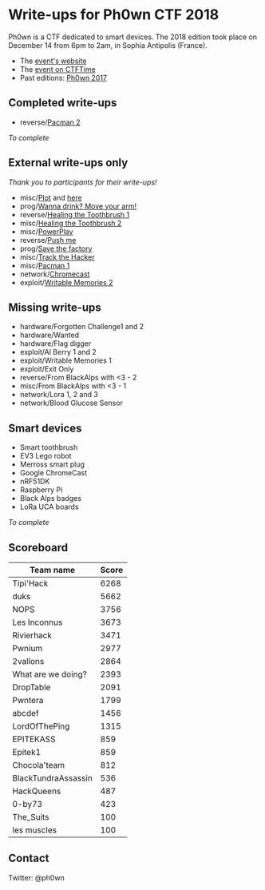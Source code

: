 # Write-ups for Ph0wn CTF 2018

Ph0wn is a CTF dedicated to smart devices. The 2018 edition took place on December 14 from 6pm to 2am, in Sophia Antipolis (France).

- The [event's website](https://ph0wn.org)
- The [event on CTFTime](https://ctftime.org/event/680)
- Past editions: [Ph0wn 2017](https://github.com/ctfs/write-ups-2017/tree/master/ph0wn-ctf-2017)

## Completed write-ups

- reverse/[Pacman 2](./reverse/pacman/pacman2.md)

*To complete*

## External write-ups only

*Thank you to participants for their write-ups!*

- misc/[Plot](http://duksctf.github.io/2018/12/14/Ph0wn2018-plot.html) and [here](https://tipi-hack.github.io/2018/12/17/Ph0wn-Plot.html)
- prog/[Wanna drink? Move your arm!](http://duksctf.github.io/2018/12/14/Ph0wn2018-wannadrink.html)
- reverse/[Healing the Toothbrush 1](https://tipi-hack.github.io/2018/12/16/Ph0wn-Healing-the-toothbrush-1.html)
- misc/[Healing the Toothbrush 2](https://tipi-hack.github.io/2018/12/16/Ph0wn-Healing-the-toothbrush-2.html)
- misc/[PowerPlay](https://tipi-hack.github.io/2018/12/16/Ph0wn-PowerPlay.html)
- reverse/[Push me](https://tipi-hack.github.io/2018/12/16/Ph0wn-Push-me.html)
- prog/[Save the factory](https://tipi-hack.github.io/2018/12/16/Ph0wn-Save-the-factory.html)
- misc/[Track the Hacker](https://tipi-hack.github.io/2018/12/16/Ph0wn-Track-the-hacker.html)
- misc/[Pacman 1](http://sebastien.andrivet.com/en/posts/ph0wn-my-first-iot-ctf-part-1/)
- network/[Chromecast](https://tipi-hack.github.io/2018/12/17/Ph0wn-Chromecast.html)
- exploit/[Writable Memories 2](https://unjambonakap.github.io/2018/12/17/ph0wn-writable-memories-2.html)

## Missing write-ups

- hardware/Forgotten Challenge1 and 2
- hardware/Wanted
- hardware/Flag digger
- exploit/Al Berry 1 and 2
- exploit/Writable Memories 1
- exploit/Exit Only
- reverse/From BlackAlps with <3 - 2
- misc/From BlackAlps with <3 - 1
- network/Lora 1, 2 and 3
- network/Blood Glucose Sensor


## Smart devices

- Smart toothbrush
- EV3 Lego robot
- Merross smart plug
- Google ChromeCast
- nRF51DK
- Raspberry Pi
- Black Alps badges
- LoRa UCA boards

*To complete*

## Scoreboard

| Team name | Score |
| ---------------- | ------- |
| Tipi'Hack  | 6268 |
| duks | 5662 |
| NOPS | 3756 |
| Les Inconnus | 3673 |
| Rivierhack | 3471 |
| Pwnium | 2977 |
| 2vallons | 2864 |
| What are we doing? | 2393 |
| DropTable | 2091 |
| Pwntera | 1799 |
| abcdef | 1456 |
| LordOfThePing | 1315 |
| EPITEKASS | 859 |
| Epitek1 | 859 |
| Chocola'team | 812 |
| BlackTundraAssassin | 536 |
| HackQueens | 487 |
| 0-by73 | 423 |
| The_Suits | 100 |
| les muscles | 100 |

## Contact

Twitter: @ph0wn


